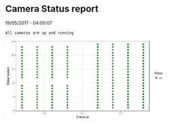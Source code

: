 Camera Status report
================
19/05/2017 - 04:00:07

    All cameras are up and running

![](camreport_files/figure-markdown_github/unnamed-chunk-2-1.png)
